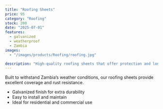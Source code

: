 ```yaml
---
title: "Roofing Sheets"
price: 95
category: "Roofing"
stock: 200
date: "2025-07-01"
features:
  - galvanized
  - weatherproof
  - Zambia
images:
  - "/images/products/Roofing/roofing.jpg"

description: "High-quality roofing sheets that offer protection and longevity for homes and buildings."
---
```


Built to withstand Zambia’s weather conditions, our roofing sheets provide excellent coverage and rust resistance.

- Galvanized finish for extra durability
- Easy to install and maintain
- Ideal for residential and commercial use
